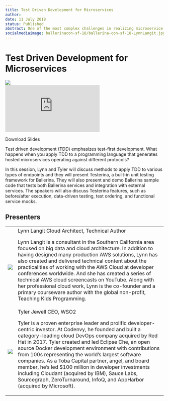 ```yaml
---
title: Test Driven Development for Microservices
author:
date: 11 July 2018
status: Published
abstract: One of the most complex challenges in realizing microservice architecture is not building the services themselves, but building and governing the communication between services.
socialmediaimage: ballerinacon-sf-18/ballerina-con-sf-18-LynnLangit.jpg
---
```

<script src="/js/ballerina-form.js?03"></script><link rel="stylesheet" href="/css/webinar-page.css"></link><link rel="stylesheet" href="/css/ballerinacon-page.css"></link>

<div class="col-xs-12 col-sm-12 col-md-9 col-lg-9" style="padding:0;">
<h1>Test Driven Development for Microservices</h1>
</div>
<div class="col-xs-12 col-sm-12 col-md-3 col-lg-3" style="padding:0;">
<a href="https://con.ballerina.io/" target="_blank"><img class="cInlineLogo" src="https://con.ballerina.io/wp-content/themes/ballerinacon/images/bcon-logo.png"/></a>
</div>
<div class="col-xs-12 col-sm-12 col-md-12 col-lg-12 cConVideoContainer">
<div class="embed-responsive embed-responsive-16by9">
<iframe class="embed-responsive-item" src="https://www.youtube.com/embed/_pglVXMNSTM" frameborder="0" allow="autoplay; encrypted-media" allowfullscreen></iframe>
</div>
</div>

<div class="clearfix"></div>

<a class="cBallerina-io-Home-main-download-button cGuidesDownloadButton cDownloadSlides" target="_blank">Download Slides</a>

<div class="clearfix"></div>

Test driven development (TDD) emphasizes test-first development. What happens when you apply TDD to a programming language that generates hosted microservices operating against different protocols?

In this session, Lynn and Tyler will discuss methods to apply TDD to various types of endpoints and they will present Testerina, a built-in unit testing framework for Ballerina. They will also present and demo Ballerina sample code that tests both Ballerina services and integration with external services. The speakers will also discuss Testerina features, such as before/after execution, data-driven testing, test ordering, and functional service mocks.
## Presenters

<table class="cWebinarPresenter">
    <tr>
        <td class="cWebinarPresenterPic"><img src="//con.ballerina.io/wp-content/themes/ballerinacon/images/speakers/lynn.jpg"/></td>
        <td class="cWebinarPresenterBio">
      <span class="cPresenterName">Lynn Langit</span>
      <span class="cPresenterTitle">Cloud Architect, Technical Author</span>
       <p>Lynn Langit is a consultant in the Southern California area focused on big data and cloud architecture. In addition to having designed many production AWS solutions, Lynn has also created and delivered technical content about the practicalities of working with the AWS Cloud at developer conferences worldwide. And she has created a series of technical AWS cloud screencasts on YouTube. Along with her professional cloud work, Lynn is the co-founder and a primary courseware author with the global non-profit, Teaching Kids Programming.</p>
       </tr>
       <tr>
           <td class="cWebinarPresenterPic"><img src="//con.ballerina.io/wp-content/themes/ballerinacon/images/speakers/tyler.jpg"/></td>
           <td class="cWebinarPresenterBio">
         <span class="cPresenterName">Tyler Jewell</span>
         <span class="cPresenterTitle">CEO, WSO2</span>
          <p>Tyler is a proven enterprise leader and prolific developer-centric investor. At Codenvy, he founded and built a category-leading cloud DevOps company acquired by Red Hat in 2017. Tyler created and led Eclipse Che, an open source Docker development environment with contributions from 100s representing the world’s largest software companies. As a Toba Capital partner, angel, and board member, he’s led $100 million in developer investments including Cloudant (acquired by IBM), Sauce Labs, Sourcegraph, ZeroTurnaround, InfoQ, and AppHarbor (acquired by Microsoft).</p>
          </tr>

</table>

</div>
</div>
